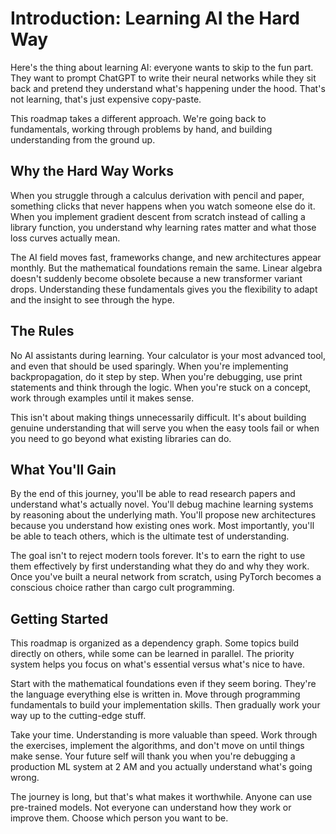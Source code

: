 # Introduction: Learning AI the Hard Way

Here's the thing about learning AI: everyone wants to skip to the fun part. They want to prompt ChatGPT to write their neural networks while they sit back and pretend they understand what's happening under the hood. That's not learning, that's just expensive copy-paste.

This roadmap takes a different approach. We're going back to fundamentals, working through problems by hand, and building understanding from the ground up.

## Why the Hard Way Works

When you struggle through a calculus derivation with pencil and paper, something clicks that never happens when you watch someone else do it. When you implement gradient descent from scratch instead of calling a library function, you understand why learning rates matter and what those loss curves actually mean.

The AI field moves fast, frameworks change, and new architectures appear monthly. But the mathematical foundations remain the same. Linear algebra doesn't suddenly become obsolete because a new transformer variant drops. Understanding these fundamentals gives you the flexibility to adapt and the insight to see through the hype.

## The Rules

No AI assistants during learning. Your calculator is your most advanced tool, and even that should be used sparingly. When you're implementing backpropagation, do it step by step. When you're debugging, use print statements and think through the logic. When you're stuck on a concept, work through examples until it makes sense.

This isn't about making things unnecessarily difficult. It's about building genuine understanding that will serve you when the easy tools fail or when you need to go beyond what existing libraries can do.

## What You'll Gain

By the end of this journey, you'll be able to read research papers and understand what's actually novel. You'll debug machine learning systems by reasoning about the underlying math. You'll propose new architectures because you understand how existing ones work. Most importantly, you'll be able to teach others, which is the ultimate test of understanding.

The goal isn't to reject modern tools forever. It's to earn the right to use them effectively by first understanding what they do and why they work. Once you've built a neural network from scratch, using PyTorch becomes a conscious choice rather than cargo cult programming.

## Getting Started

This roadmap is organized as a dependency graph. Some topics build directly on others, while some can be learned in parallel. The priority system helps you focus on what's essential versus what's nice to have.

Start with the mathematical foundations even if they seem boring. They're the language everything else is written in. Move through programming fundamentals to build your implementation skills. Then gradually work your way up to the cutting-edge stuff.

Take your time. Understanding is more valuable than speed. Work through the exercises, implement the algorithms, and don't move on until things make sense. Your future self will thank you when you're debugging a production ML system at 2 AM and you actually understand what's going wrong.

The journey is long, but that's what makes it worthwhile. Anyone can use pre-trained models. Not everyone can understand how they work or improve them. Choose which person you want to be.
